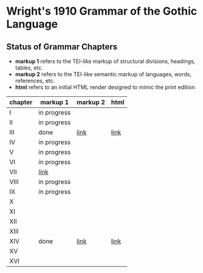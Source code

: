 # Wright's 1910 Grammar of the Gothic Language

## Status of Grammar Chapters

* **markup 1** refers to the TEI-like markup of structural divisions, headings, tables, etc.
* **markup 2** refers to the TEI-like semantic markup of languages, words, references, etc.
* **html** refers to an initial HTML render designed to mimic the print edition

| chapter | markup 1              | markup 2              | html                   |
|---------|-----------------------|-----------------------|------------------------|
| I       | in progress           |                       |                        |
| II      | in progress           |                       |                        |
| III     | done                  | [link](chapter03.xml) | [link](chapter03.html) |
| IV      | in progress           |                       |                        |
| V       | in progress           |                       |                        |
| VI      | in progress           |                       |                        |
| VII     | [link](chapter07.xml) |                       |                        |
| VIII    | in progress           |                       |                        |
| IX      | in progress           |                       |                        |
| X       |                       |                       |                        |
| XI      |                       |                       |                        |
| XII     |                       |                       |                        |
| XIII    |                       |                       |                        |
| XIV     | done                  | [link](chapter14.xml) | [link](chapter14.html) |
| XV      |                       |                       |                        |
| XVI     |                       |                       |                        |
